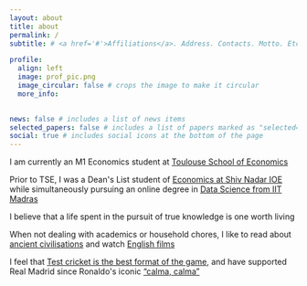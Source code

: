 ```yaml
---
layout: about
title: about
permalink: /
subtitle: # <a href='#'>Affiliations</a>. Address. Contacts. Motto. Etc.

profile:
  align: left
  image: prof_pic.png
  image_circular: false # crops the image to make it circular
  more_info: 
  

news: false # includes a list of news items
selected_papers: false # includes a list of papers marked as "selected={true}"
social: true # includes social icons at the bottom of the page
---
```


I am currently an M1 Economics student at [Toulouse School of Economics](https://www.tse-fr.eu/)

Prior to TSE, I was a Dean's List student of [Economics at Shiv Nadar IOE](https://snu.edu.in/schools/school-of-humanities-and-social-sciences/departments/department-of-economics/) while simultaneously pursuing an online degree in [Data Science from IIT Madras](https://study.iitm.ac.in/ds/)

I believe that a life spent in the pursuit of true knowledge is one worth living

When not dealing with academics or household chores, I like to read about [ancient civilisations](https://www.forbes.com/sites/conormurray/2023/09/18/how-often-do-men-think-about-the-roman-empire-a-lot-according-to-new-tiktok-trend/) and watch [English films](https://www.youtube.com/watch?v=YbBiXPVKuTA)

I feel that [Test cricket is the best format of the game](https://www.espncricinfo.com/series/australia-tour-of-india-2000-01-61425/india-vs-australia-2nd-test-63920/full-scorecard), and have supported Real Madrid since Ronaldo's iconic [“calma, calma”](https://www.reddit.com/r/realmadrid/comments/cz2q6o/the_highlight_of_the_year_2012_calma_calma/)

